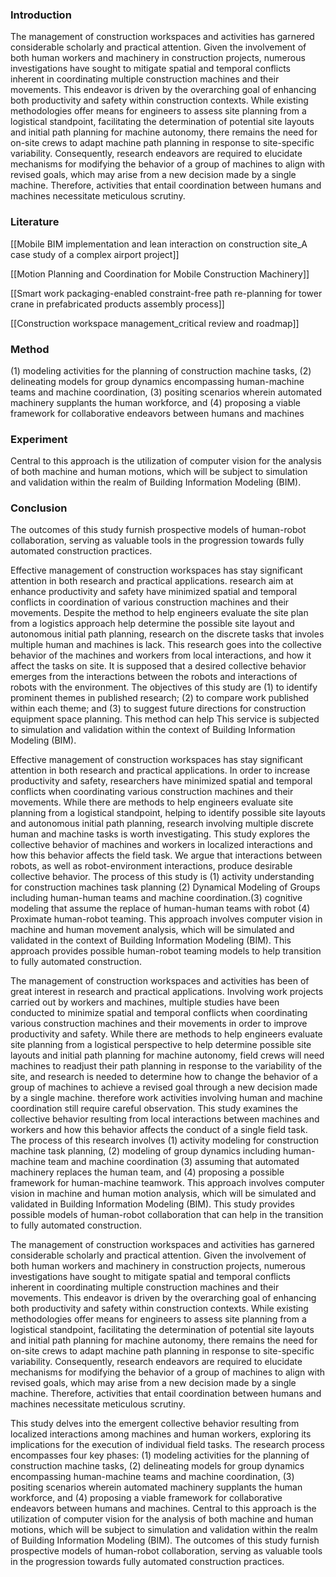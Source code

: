 
### Introduction
The management of construction workspaces and activities has garnered considerable scholarly and practical attention. Given the involvement of both human workers and machinery in construction projects, numerous investigations have sought to mitigate spatial and temporal conflicts inherent in coordinating multiple construction machines and their movements. This endeavor is driven by the overarching goal of enhancing both productivity and safety within construction contexts. While existing methodologies offer means for engineers to assess site planning from a logistical standpoint, facilitating the determination of potential site layouts and initial path planning for machine autonomy, there remains the need for on-site crews to adapt machine path planning in response to site-specific variability. Consequently, research endeavors are required to elucidate mechanisms for modifying the behavior of a group of machines to align with revised goals, which may arise from a new decision made by a single machine. Therefore, activities that entail coordination between humans and machines necessitate meticulous scrutiny.

### Literature
[[Mobile BIM implementation and lean interaction on construction site_A case study of a complex airport project]]

[[Motion Planning and Coordination for Mobile Construction Machinery]]

[[Smart work packaging-enabled constraint-free path re-planning for tower crane in prefabricated products assembly process]]

[[Construction workspace management_critical review and roadmap]]


### Method

 (1) modeling activities for the planning of construction machine tasks, 
 (2) delineating models for group dynamics encompassing human-machine teams and machine coordination, 
 (3) positing scenarios wherein automated machinery supplants the human workforce, and 
 (4) proposing a viable framework for collaborative endeavors between humans and machines
### Experiment

 Central to this approach is the utilization of computer vision for the analysis of both machine and human motions, which will be subject to simulation and validation within the realm of Building Information Modeling (BIM). 
### Conclusion
 The outcomes of this study furnish prospective models of human-robot collaboration, serving as valuable tools in the progression towards fully automated construction practices.




Effective management of construction workspaces has stay significant attention in both research and practical applications. research aim at enhance productivity and safety have minimized spatial and temporal conflicts in coordination of various construction machines and their movements. Despite the method to help engineers evaluate the site plan from a logistics approach help determine the possible site layout and autonomous initial path planning, research on the discrete tasks that involes multiple human and machines is lack. This research goes into the collective behavior of the machines and workers from local interactions, and how it affect the tasks on site.  It is supposed that a desired collective behavior emerges from the interactions between the robots and interactions of robots with the environment. The objectives of this study are (1) to identify prominent themes in published research; (2) to compare work published within each theme; and (3) to suggest future directions for construction equipment space planning.
This method can help 
This service is subjected to simulation and validation within the context of Building Information Modeling (BIM). 

Effective management of construction workspaces has stay significant attention in both research and practical applications. In order to increase productivity and safety, researchers have minimized spatial and temporal conflicts when coordinating various construction machines and their movements. While there are methods to help engineers evaluate site planning from a logistical standpoint, helping to identify possible site layouts and autonomous initial path planning, research involving multiple discrete human and machine tasks is worth investigating. This study explores the collective behavior of machines and workers in localized interactions and how this behavior affects the field task. We argue that interactions between robots, as well as robot-environment interactions, produce desirable collective behavior. The process of this study is (1) activity understanding for construction machines task planning (2) Dynamical Modeling of Groups including human-human teams and machine coordination.(3) cognitive modeling that assume the replace of human-human teams with robot (4) Proximate human-robot teaming.
This approach involves computer vision in machine and human movement analysis, which will be simulated and validated in the context of Building Information Modeling (BIM). This approach provides possible human-robot teaming models to help transition to fully automated construction.


The management of construction workspaces and activities has been of great interest in research and practical applications. Involving work projects carried out by workers and machines, multiple studies have been conducted to minimize spatial and temporal conflicts when coordinating various construction machines and their movements in order to improve productivity and safety. While there are methods to help engineers evaluate site planning from a logistical perspective to help determine possible site layouts and initial path planning for machine autonomy, field crews will need machines to readjust their path planning in response to the variability of the site, and research is needed to determine how to change the behavior of a group of machines to achieve a revised goal through a new decision made by a single machine. therefore work activities involving human and machine coordination still require careful observation. This study examines the collective behavior resulting from local interactions between machines and workers and how this behavior affects the conduct of a single field task. The process of this research involves (1) activity modeling for construction machine task planning, (2) modeling of group dynamics including human-machine team and machine coordination (3) assuming that automated machinery replaces the human team, and (4) proposing a possible framework for human-machine teamwork.
This approach involves computer vision in machine and human motion analysis, which will be simulated and validated in Building Information Modeling (BIM). This study provides possible models of human-robot collaboration that can help in the transition to fully automated construction.


The management of construction workspaces and activities has garnered considerable scholarly and practical attention. Given the involvement of both human workers and machinery in construction projects, numerous investigations have sought to mitigate spatial and temporal conflicts inherent in coordinating multiple construction machines and their movements. This endeavor is driven by the overarching goal of enhancing both productivity and safety within construction contexts. While existing methodologies offer means for engineers to assess site planning from a logistical standpoint, facilitating the determination of potential site layouts and initial path planning for machine autonomy, there remains the need for on-site crews to adapt machine path planning in response to site-specific variability. Consequently, research endeavors are required to elucidate mechanisms for modifying the behavior of a group of machines to align with revised goals, which may arise from a new decision made by a single machine. Therefore, activities that entail coordination between humans and machines necessitate meticulous scrutiny.

This study delves into the emergent collective behavior resulting from localized interactions among machines and human workers, exploring its implications for the execution of individual field tasks. The research process encompasses four key phases: (1) modeling activities for the planning of construction machine tasks, (2) delineating models for group dynamics encompassing human-machine teams and machine coordination, (3) positing scenarios wherein automated machinery supplants the human workforce, and (4) proposing a viable framework for collaborative endeavors between humans and machines. Central to this approach is the utilization of computer vision for the analysis of both machine and human motions, which will be subject to simulation and validation within the realm of Building Information Modeling (BIM). The outcomes of this study furnish prospective models of human-robot collaboration, serving as valuable tools in the progression towards fully automated construction practices.